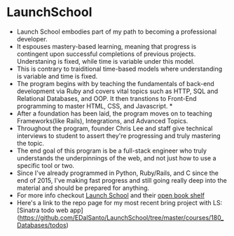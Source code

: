 # LaunchSchool
* Launch School embodies part of my path to becoming a professional developer.
* It espouses mastery-based learning, meaning that progress is contingent upon successful completions of previous projects. Understaning is fixed, while time is variable under this model. 
* This is contrary to traiditional time-based models where understanding is variable and time is fixed.
* The program begins with by teaching the fundamentals of back-end development via Ruby and covers vital topics such as HTTP, SQL and Relational Databases, and OOP. It then transtions to Front-End programming to master HTML, CSS, and Javascript. * 
* After a foundation has been laid, the program moves on to teaching Frameworks(like Rails), Integrations, and Advanced Topics.
* Throughout the program, founder Chris Lee and staff give technical interviews to student to assert they're progressing and truly mastering the topic. 
* The end goal of this program is be a full-stack engineer who truly understands the underpinnings of the web, and not just how to use a specific tool or two. 
* Since I've already programmed in Python, Ruby/Rails, and C since the end of 2015, I've making fast progress and still going really deep into the material and should be prepared for anything. 
* For more info checkout [Launch School](https://launchschool.com) and their [open book shelf](https://launchschool.com/books/)
* Here's a link to the repo page for my most recent bring project with LS: [Sinatra todo web app] (https://github.com/EDalSanto/LaunchSchool/tree/master/courses/180_Databases/todos)
